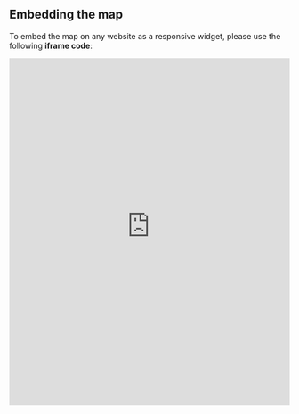 ## Embedding the map

To embed the map on any website as a responsive widget, please use the following **iframe code**:

<iframe title="Euranet Map" aria-label="Map" id="euranet-map-map-fisheries-catches" src="https://map-fisheries-catches.vercel.app" scrolling="no" frameborder="0"style="width: 0; min-width: 100% !important; border: none;" height="624"></iframe><script type="text/javascript">window.addEventListener("message",e=>{if("https://map-fisheries-catches.vercel.app"!==e.origin)return;let t=e.data;if(t.height){document.getElementById("euranet-map-map-fisheries-catches").height=t.height+"px"}},!1)</script>